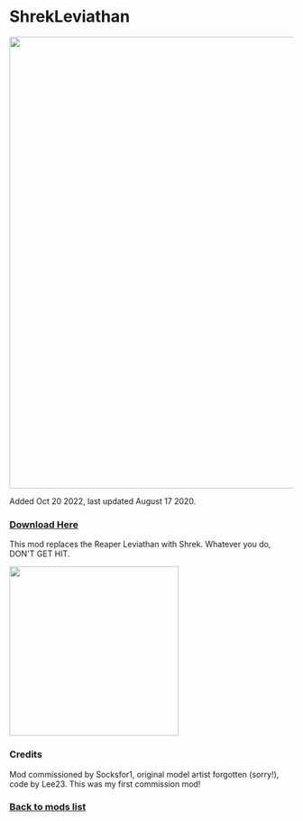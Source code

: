 # ShrekLeviathan

<div>
  <img src="https://github.com/LeeTwentyThree/Lee23-SubnauticaMods/raw/main/Downloads/Thumbnails/ShrekLeviathan-Text.png" width=800px>
</div>

Added Oct 20 2022, last updated August 17 2020.

### [Download Here](https://github.com/LeeTwentyThree/Lee23-SubnauticaMods/raw/main/Downloads/ShrekLeviathan.zip)

This mod replaces the Reaper Leviathan with Shrek. Whatever you do, DON'T GET HIT.

<div>
  <img src="https://github.com/LeeTwentyThree/Lee23-SubnauticaMods/raw/main/Downloads/Images/ShrekLeviathanFish.jpg" width=300px>
</div>

### Credits

Mod commissioned by Socksfor1, original model artist forgotten (sorry!), code by Lee23. This was my first commission mod!

### [Back to mods list](https://github.com/LeeTwentyThree/Lee23-SubnauticaMods/blob/main/Downloads/DownloadPages/ModDownloads-Subnautica.md)

